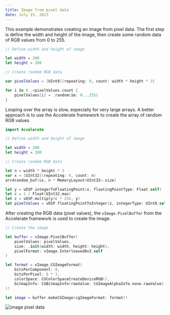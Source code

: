 ```yaml
---
title: Image from pixel data
date: July 15, 2023
---
```


This example demonstrates creating an image from pixel data. The first step is define the width and height of the image, then create some random data of RGB values from 0 to 255.

```swift
// Define width and height of image

let width = 200
let height = 200

// Create random RGB data

var pixelValues = [UInt8](repeating: 0, count: width * height * 3)

for i in 0..<pixelValues.count {
    pixelValues[i] = .random(in: 0...255)
}
```

Looping over the array is slow, especially for very large arrays. A better approach is to use the Accelerate framework to create the array of random RGB values.

```swift
import Accelerate

// Define width and height of image

let width = 200
let height = 200

// Create random RGB data

let n = width * height * 3
var x = [UInt32](repeating: 0, count: n)
arc4random_buf(&x, n * MemoryLayout<UInt32>.size)

let y = vDSP.integerToFloatingPoint(x, floatingPointType: Float.self)
let c = 1 / Float(UInt32.max)
let z = vDSP.multiply(c * 255, y)
let pixelValues = vDSP.floatingPointToInteger(z, integerType: UInt8.self, rounding: .towardNearestInteger)
```

After creating the RGB data (pixel values), the `vImage.PixelBuffer` from the Accelerate framework is used to create the image.

```swift
// Create the image

let buffer = vImage.PixelBuffer(
    pixelValues: pixelValues,
    size: .init(width: width, height: height),
    pixelFormat: vImage.Interleaved8x3.self
)

let format = vImage_CGImageFormat(
    bitsPerComponent: 8,
    bitsPerPixel: 8 * 3,
    colorSpace: CGColorSpaceCreateDeviceRGB(),
    bitmapInfo: CGBitmapInfo(rawValue: CGImageAlphaInfo.none.rawValue)
)!

let image = buffer.makeCGImage(cgImageFormat: format)!
```

<img src="../img/image-pixel-data.png" style="max-width:200px;" alt="image pixel data">

